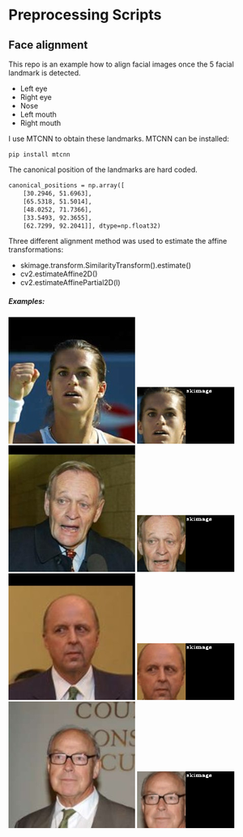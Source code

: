 # Preprocessing Scripts

## Face alignment

This repo is an example how to align facial images once the 5 facial landmark is detected.

- Left eye
- Right eye
- Nose
- Left mouth
- Right mouth

I use MTCNN to obtain these landmarks. MTCNN can be installed:
```
pip install mtcnn
```

The canonical position of the landmarks are hard coded.
```
canonical_positions = np.array([
    [30.2946, 51.6963],
    [65.5318, 51.5014],
    [48.0252, 71.7366],
    [33.5493, 92.3655],
    [62.7299, 92.2041]], dtype=np.float32)
```

Three different alignment method was used to estimate the affine transformations:
- skimage.transform.SimilarityTransform().estimate()
- cv2.estimateAffine2D()
- cv2.estimateAffinePartial2D(l)


##### Examples:
![](example_images/img1.jpg)
![](example_images/img1.jpg.gif)
![](example_images/img2.jpg)
![](example_images/img2.jpg.gif)
![](example_images/img3.jpg)
![](example_images/img3.jpg.gif)
![](example_images/img4.jpg)
![](example_images/img4.jpg.gif)
